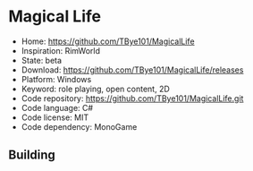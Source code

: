 # Magical Life

- Home: https://github.com/TBye101/MagicalLife
- Inspiration: RimWorld
- State: beta
- Download: https://github.com/TBye101/MagicalLife/releases
- Platform: Windows
- Keyword: role playing, open content, 2D
- Code repository: https://github.com/TBye101/MagicalLife.git
- Code language: C#
- Code license: MIT
- Code dependency: MonoGame

## Building
